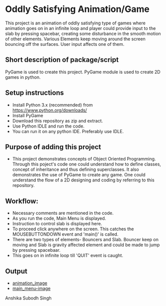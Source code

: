 # Oddly Satisfying Animation/Game
This project is an animation of oddly satisfying type of games where animation goes on in an infinite loop and player could provide input to the slab by pressing spacebar, creating some disturbance in the smooth motion of other elements. Various Elements keep moving around the screen bouncing off the surfaces. User input affects one of them.


## Short description of package/script
PyGame is used to create this project. PyGame module is used to create 2D games in python.

## Setup instructions
- Install Python 3.x (recommended) from https://www.python.org/downloads/
- Install PyGame
- Download this repository as zip and extract.
- Use Python IDLE and run the code.
- You can run it on any python IDE. Preferably use IDLE.

## Purpose of adding this project
- This project demonstrates concepts of Object Oriented Programming. Through this poject's code one could understand how to define classes, concept of inheritance and thus defining superclasses. It also demonstrates the use of PyGame to create any game. One could understand the flow of a 2D designing and coding by referring to this repository. 

## Workflow:
- Necessary comments are mentioned in the code.
- As you run the code, Main Menu is displayed.
- Instruction to control slab is displayed here. 
- To proceed click anywhere on the screen. This catches the MOUSEBUTTONDOWN event and 'main()' is called.
- There are two types of elements- Bouncers and Slab. Bouncer keep on moving and Slab is gravity affected element and could be made to jump by pressing spacebaar.
- This goes on in infinite loop till 'QUIT' event is caught.

## Output
- [animation_image](https://github.com/AK-Subodh/Awesome_Python_Scripts/blob/main/PyGamesScripts/Oddly%20Satisfying%20Game/Images/animation_img.PNG)
- [main_menu-image](https://github.com/AK-Subodh/Awesome_Python_Scripts/blob/main/PyGamesScripts/Oddly%20Satisfying%20Game/Images/main_menu_img.PNG)

Anshika Subodh Singh
